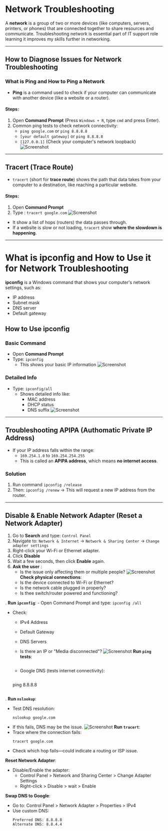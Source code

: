 # Network Troubleshooting 

A **network** is a group of two or more devices (like computers, servers, printers, or phones) that are connected together to share resources and communicate. Troubleshooting network is essential part of IT support role learning it improves my skills further in networking.

---
## How to Diagnose Issues for Network Troubleshooting

### What is Ping and How to Ping a Network

- **Ping** is a command used to check if your computer can communicate with another device (like a website or a router).

#### Steps:
1. Open **Command Prompt** (Press `Windows + R`, type `cmd` and press Enter).
2. Common ping tests to check network connectivity:
   - `ping google.com` or `ping 8.8.8.8`
   - `[your default gateway]` or `ping 8.8.8.8`
   - `[127.0.0.1]` (Check your computer's network loopback)
![Screenshot](images/Network1.jpg)


---
## Tracert (Trace Route)

- `tracert` (short for **trace route**) shows the path that data takes from your computer to a destination, like reaching a particular website.
#### Steps:
1. Open **Command Prompt**
2. Type : `tracert google.com`
![Screenshot](images/Network2.jpg)
- It show a list of hops (routers) the data passes through.
- If a website is slow or not loading, `tracert` show **where the slowdown is happening**.
---
# What is ipconfig and How to Use it for Network Troubleshooting

**ipconfig** is a Windows command that shows your computer's network settings, such as: 
- IP address
- Subnet mask
- DNS server
- Default gateway
## How to Use ipconfig

### Basic Command
- Open **Command Prompt**
- Type: `ipconfig`
   - This shows your basic IP information
![Screenshot](images/Network3.jpg)
### Detailed Info
- Type: `ipconfig/all`
  - Shows detailed info like:
    - MAC address
    - DHCP status
    - DNS suffix
![Screenshot](images/Network4.jpg)
---
## Troubleshooting APIPA (Authomatic Private IP Address)

- If your IP address falls within the range:
  - `169.254.1.0` to `169.254.254.255`
  - This is called an **APIPA address**, which means **no internet access**.
### Solution
1. Run command `ipconfig /release`
2. Then: `ipconfig /renew`
    → This will request a new IP address from the router.

---
## Disable & Enable Network Adapter (Reset a Network Adapter)

1. Go to **Search** and type: `Control Panel`
2. Navigate to:
   `Network & Internet` → `Network & Sharing Center` →
   `Change adapter settings`
3. Right-click your Wi-Fi or Ethernet adapter.
4. Click **Disable**
5. Wait a few seconds, then click **Enable** again.
6. **Ask the user** :
   - Is the issue only affecting them or multiple people?
![Screenshot](images/Network5.jpg)
 **Check physical connections**:
   - Is the device connected to Wi-Fi or Ethernet?
   - Is the network cable plugged in properly?
   - Is thee switch/router powered and functioning?

  . **Run `ipconfig`**:
    - Open Command Prompt and type:
      ```
      ipconfig /all
      ```
   - Check:
     - IPv4 Address
     - Default Gateway
     - DNS Servers
     - Is there an IP or "Media disconnected"?
   ![Screenshot](images/Network6.jpg)
   **Run `ping` tests**:

        ```
      - Google DNS (tests internet connectivity):
        ```
       ping 8.8.8.8
        ```
   . **Run `nslookup`**:
   - Test DNS resolution:
     ```
     nslookup google.com
     ```
   - If this fails, DNS may be the issue.
![Screenshot](images/Network7.jpg)
 **Run `tracert`**:
   - Trace where the connection fails:
     ```
     tracert google.com
     ```
   - Check which hop fails—could indicate a routing or ISP issue.

 **Reset Network Adapter**:
   - Disable/Enable the adapter:
     - Control Panel > Network and Sharing Center > Change Adapter Settings
     - Right-click > Disable > wait > Enable
    
 **Swap DNS to Google**:
   - Go to: Control Panel > Network Adapter > Properties > IPv4
   - Use custom DNS:
     ```
     Preferred DNS: 8.8.8.8
     Alternate DNS: 8.8.4.4
     ```

   
